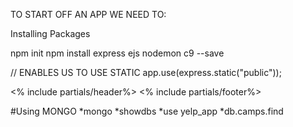 TO START OFF AN APP WE NEED TO:

Installing Packages

npm init
npm install express ejs nodemon c9 --save 


// ENABLES US TO USE STATIC 
app.use(express.static("public"));

<% include partials/header%>
<% include partials/footer%>


#Using MONGO
*mongo
*showdbs
*use yelp_app
*db.camps.find

